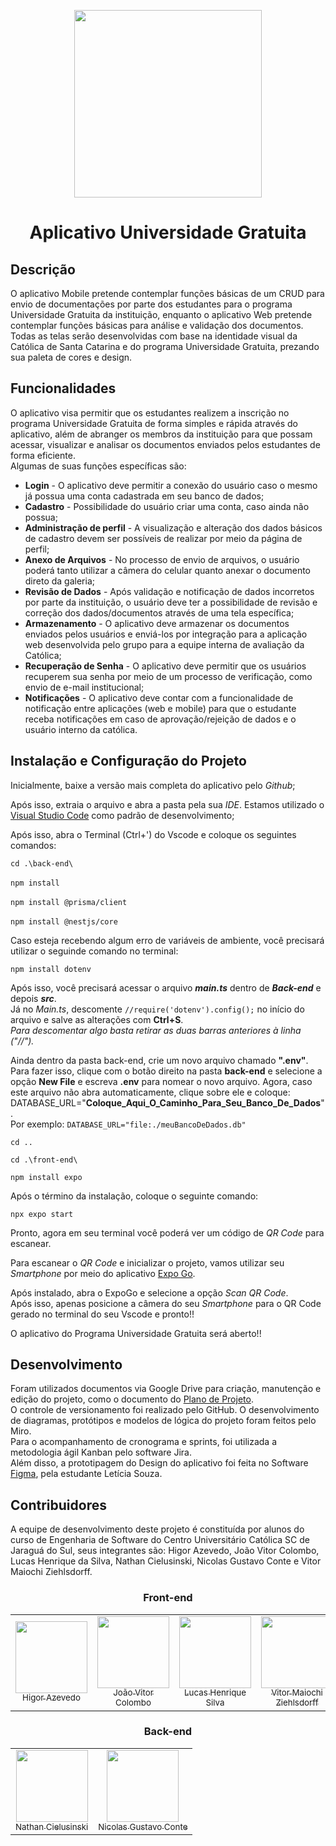 <p align="center"><img loading="lazy" src="https://portaluni.catolicasc.org.br/img/logo-responsivo-catolica.png" width="300"></p>

<h1 align="center">Aplicativo Universidade Gratuita</h1>

## Descrição
O aplicativo Mobile pretende contemplar funções básicas de um CRUD para envio de documentações por parte dos estudantes para o programa Universidade Gratuita da instituição, enquanto o aplicativo Web pretende contemplar funções básicas para análise e validação dos documentos. Todas as telas serão desenvolvidas com base na identidade visual da Católica de Santa Catarina e do programa Universidade Gratuita, prezando sua paleta de cores e design.

## Funcionalidades
O aplicativo visa permitir que os estudantes realizem a inscrição no programa Universidade Gratuita de forma simples e rápida através do aplicativo, além de abranger os membros da instituição para que possam acessar, visualizar e analisar os documentos enviados pelos estudantes de forma eficiente.<br>
Algumas de suas funções específicas são:
- **Login** - O aplicativo deve permitir a conexão do usuário caso o mesmo já possua uma conta cadastrada em seu banco de dados;
- **Cadastro** - Possibilidade do usuário criar uma conta, caso ainda não possua;
- **Administração de perfil** - A visualização e alteração dos dados básicos de cadastro devem ser possíveis de realizar por meio da página de perfil;
- **Anexo de Arquivos** - No processo de envio de arquivos, o usuário poderá tanto utilizar a câmera do celular quanto anexar o documento direto da galeria;
- **Revisão de Dados** - Após validação e notificação de dados incorretos por parte da instituição, o usuário deve ter a possibilidade de revisão e correção dos dados/documentos através de uma tela específica;
- **Armazenamento** - O aplicativo deve armazenar os documentos enviados pelos usuários e enviá-los por integração para a aplicação web desenvolvida pelo grupo para a equipe interna de avaliação da Católica;
- **Recuperação de Senha** - O aplicativo deve permitir que os usuários recuperem sua senha por meio de um processo de verificação, como envio de e-mail institucional;
- **Notificações** - O aplicativo deve contar com a funcionalidade de notificação entre aplicações (web e mobile) para que o estudante receba notificações em caso de aprovação/rejeição de dados e o usuário interno da católica.

## Instalação e Configuração do Projeto
Inicialmente, baixe a versão mais completa do aplicativo pelo *Github*;<br>

Após isso, extraia o arquivo e abra a pasta pela sua *IDE*. Estamos utilizado o [Visual Studio Code](https://code.visualstudio.com/) como padrão de desenvolvimento;<br>

Após isso, abra o Terminal (Ctrl+') do Vscode e coloque os seguintes comandos:<br>

`cd .\back-end\`<br><br>
`npm install`<br><br>
`npm install @prisma/client`<br><br>
`npm install @nestjs/core`<br>

Caso esteja recebendo algum erro de variáveis de ambiente, você precisará utilizar o seguinde comando no terminal:<br>

`npm install dotenv`<br>

Após isso, você precisará acessar o arquivo ***main.ts*** dentro de ***Back-end*** e depois ***src***.<br>
Já no *Main.ts*, descomente `//require('dotenv').config();` no início do arquivo e salve as alterações com **Ctrl+S**.<br>
*Para descomentar algo basta retirar as duas barras anteriores à linha ("//").*

Ainda dentro da pasta back-end, crie um novo arquivo chamado **".env"**.<br>
Para fazer isso, clique com o botão direito na pasta **back-end** e selecione a opção **New File** e escreva **.env** para nomear o novo arquivo.
Agora, caso este arquivo não abra automaticamente, clique sobre ele e coloque:<br>
DATABASE_URL="**Coloque_Aqui_O_Caminho_Para_Seu_Banco_De_Dados**".<br>
Por exemplo:
`DATABASE_URL="file:./meuBancoDeDados.db"`

`cd ..`<br>

`cd .\front-end\`<br>

`npm install expo`<br>

Após o término da instalação, coloque o seguinte comando:<br>

`npx expo start`<br>

Pronto, agora em seu terminal você poderá ver um código de *QR Code* para escanear.

Para escanear o *QR Code* e inicializar o projeto, vamos utilizar seu *Smartphone*  por meio do aplicativo [Expo Go](https://expo.dev/go).

Após instalado, abra o ExpoGo e selecione a opção *Scan QR Code*.<br>Após isso, apenas posicione a câmera do seu *Smartphone* para o QR Code gerado no terminal do seu Vscode e pronto!!

O aplicativo do Programa Universidade Gratuita será aberto!!

## Desenvolvimento
Foram utilizados documentos via Google Drive para criação, manutenção e edição do projeto, como o documento do [Plano de Projeto](https://docs.google.com/document/d/1fpn0aozzX96tOeue_fM_GqvWK2DGsLzv6nUYHAmPYVg/edit?usp=sharing).<br>
O controle de versionamento foi realizado pelo GitHub.<be>
O desenvolvimento de diagramas, protótipos e modelos de lógica do projeto foram feitos pelo Miro.<br>
Para o acompanhamento de cronograma e sprints, foi utilizada a metodologia ágil Kanban pelo software Jira.<br>
Além disso, a prototipagem do Design do aplicativo foi feita no Software [Figma](https://www.figma.com/design/JKyrPayAZtrfdWynmQD4RG/App-Univ.-Gratuita?node-id=10-267&t=xC98WSGOEXAZF8fp-1), pela estudante Letícia Souza.

## Contribuidores
A equipe de desenvolvimento deste projeto é constituída por alunos do curso de Engenharia de Software do Centro Universitário Católica SC de Jaraguá do Sul, seus integrantes são: Higor Azevedo, João Vitor Colombo, Lucas Henrique da Silva, Nathan Cielusinski, Nicolas Gustavo Conte e Vitor Maiochi Ziehlsdorff.

<div align="center">
<h3 align="center">Front-end</h3>
<table>
  <tr>
    <td align="center"><a href="https://github.com/HigorAz"><img loading="lazy" src="https://avatars.githubusercontent.com/u/141787745?v=4" width="115"><br><sub>Higor Azevedo</sub></a></td>
    <td align="center"><a href="https://github.com/Colombao"><img loading="lazy" src="https://avatars.githubusercontent.com/u/128653143?v=4" width="115"><br><sub>João Vitor Colombo</sub></a></td>
    <td align="center"><a href="https://github.com/lucashenrique505"><img loading="lazy" src="https://avatars.githubusercontent.com/u/130518705?v=4" width="115"><br><sub>Lucas Henrique Silva</sub></a></td>
    <td align="center"><a href="https://github.com/vitormz5"><img loading="lazy" src="https://avatars.githubusercontent.com/u/113218415?v=4" width="115"><br><sub>Vitor Maiochi Ziehlsdorff</sub></a></td>
  </tr>
</table>
<h3 align="center">Back-end</h3>
<table>
  <tr>
    <td align="center"><a href="https://github.com/AoiteFoca"><img loading="lazy" src="https://avatars.githubusercontent.com/u/141975272?v=4" width="115"><br><sub>Nathan Cielusinski</sub></a></td>
    <td align="center"><a href="https://github.com/MrNicolass"><img loading="lazy" src="https://avatars.githubusercontent.com/u/80847876?v=4" width="115"><br><sub>Nicolas Gustavo Conte</sub></a></td>
  </tr>
</table>
</div>


